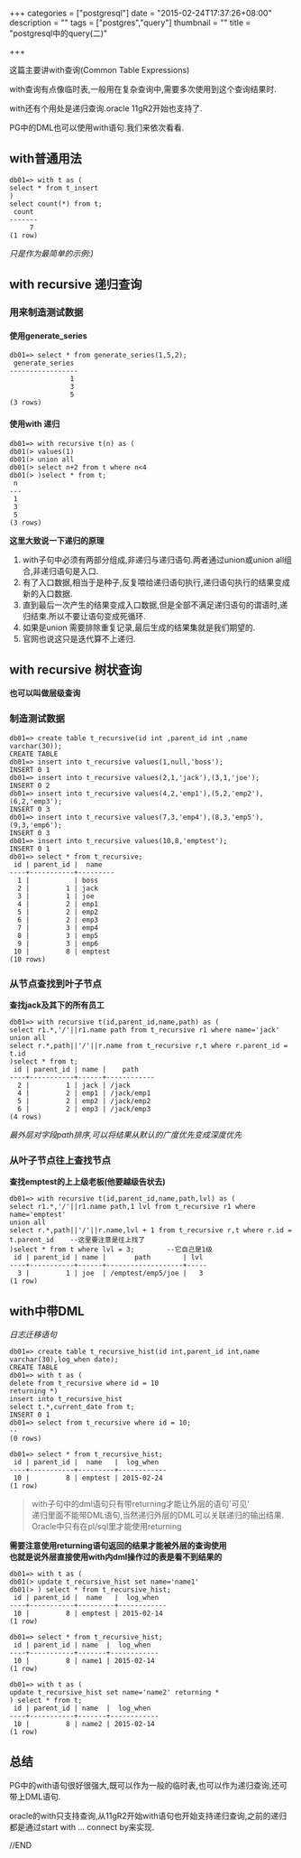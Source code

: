 +++
categories = ["postgresql"]
date = "2015-02-24T17:37:26+08:00"
description = ""
tags = ["postgres","query"]
thumbnail = ""
title = "postgresql中的query(二)"

+++

这篇主要讲with查询(Common Table Expressions)

<!--more-->

with查询有点像临时表,一般用在复杂查询中,需要多次使用到这个查询结果时.  

with还有个用处是递归查询.oracle 11gR2开始也支持了.  

PG中的DML也可以使用with语句.我们来依次看看.  

## with普通用法

```
db01=> with t as (
select * from t_insert
)
select count(*) from t;
 count 
-------
     7
(1 row)
```

*只是作为最简单的示例:)*

## with recursive 递归查询

### 用来制造测试数据

#### 使用generate_series

```
db01=> select * from generate_series(1,5,2);
 generate_series 
-----------------
               1
               3
               5
(3 rows)
```
    
#### 使用with 递归

```
db01=> with recursive t(n) as (
db01(> values(1)
db01(> union all
db01(> select n+2 from t where n<4
db01(> )select * from t;
 n 
---
 1
 3
 5
(3 rows)
```

**这里大致说一下递归的原理**

1. with子句中必须有两部分组成,非递归与递归语句.两者通过union或union all组合,非递归语句是入口.  
2. 有了入口数据,相当于是种子,反复喂给递归语句执行,递归语句执行的结果变成新的入口数据.
3. 直到最后一次产生的结果变成入口数据,但是全部不满足递归语句的谓语时,递归结束.所以不要让语句变成死循环.
4. 如果是union 需要排除重复记录,最后生成的结果集就是我们期望的.
5. 官网也说这只是迭代算不上递归.

## with recursive 树状查询

**也可以叫做层级查询**

### 制造测试数据

```
db01=> create table t_recursive(id int ,parent_id int ,name varchar(30));
CREATE TABLE
db01=> insert into t_recursive values(1,null,'boss');
INSERT 0 1
db01=> insert into t_recursive values(2,1,'jack'),(3,1,'joe');
INSERT 0 2
db01=> insert into t_recursive values(4,2,'emp1'),(5,2,'emp2'),(6,2,'emp3');
INSERT 0 3
db01=> insert into t_recursive values(7,3,'emp4'),(8,3,'emp5'),(9,3,'emp6');
INSERT 0 3
db01=> insert into t_recursive values(10,8,'emptest');
INSERT 0 1
db01=> select * from t_recursive;
 id | parent_id |  name   
----+-----------+---------
  1 |           | boss
  2 |         1 | jack
  3 |         1 | joe
  4 |         2 | emp1
  5 |         2 | emp2
  6 |         2 | emp3
  7 |         3 | emp4
  8 |         3 | emp5
  9 |         3 | emp6
 10 |         8 | emptest
(10 rows)
```

### 从节点查找到叶子节点

**查找jack及其下的所有员工**

```
db01=> with recursive t(id,parent_id,name,path) as (
select r1.*,'/'||r1.name path from t_recursive r1 where name='jack'
union all
select r.*,path||'/'||r.name from t_recursive r,t where r.parent_id = t.id
)select * from t;
 id | parent_id | name |    path    
----+-----------+------+------------
  2 |         1 | jack | /jack
  4 |         2 | emp1 | /jack/emp1
  5 |         2 | emp2 | /jack/emp2
  6 |         2 | emp3 | /jack/emp3
(4 rows)
```

*最外层对字段path排序,可以将结果从默认的广度优先变成深度优先*

### 从叶子节点往上查找节点

**查找emptest的上上级老板(他要越级告状去)**

```
db01=> with recursive t(id,parent_id,name,path,lvl) as (
select r1.*,'/'||r1.name path,1 lvl from t_recursive r1 where name='emptest'
union all
select r.*,path||'/'||r.name,lvl + 1 from t_recursive r,t where r.id = t.parent_id    --这里要注意是往上找了
)select * from t where lvl = 3;        --它自己是1级
 id | parent_id | name |       path        | lvl 
----+-----------+------+-------------------+-----
  3 |         1 | joe  | /emptest/emp5/joe |   3
(1 row)
```

## with中带DML

*日志迁移语句*

```
db01=> create table t_recursive_hist(id int,parent_id int,name varchar(30),log_when date);
CREATE TABLE
db01=> with t as (                           
delete from t_recursive where id = 10
returning *)
insert into t_recursive_hist
select t.*,current_date from t;
INSERT 0 1
db01=> select from t_recursive where id = 10;
--
(0 rows)

db01=> select * from t_recursive_hist;
 id | parent_id |  name   |  log_when  
----+-----------+---------+------------
 10 |         8 | emptest | 2015-02-24
(1 row)
```
    
> with子句中的dml语句只有带returning才能让外层的语句'可见'  
> 递归里面不能带DML语句,当然递归外层的DML可以关联递归的输出结果.  
> Oracle中只有在pl/sql里才能使用returning  

**需要注意使用returning语句返回的结果才能被外层的查询使用**  
**也就是说外层直接使用with内dml操作过的表是看不到结果的**

```
db01=> with t as (
db01(> update t_recursive_hist set name='name1'
db01(> ) select * from t_recursive_hist;
 id | parent_id |  name   |  log_when  
----+-----------+---------+------------
 10 |         8 | emptest | 2015-02-14
(1 row)

db01=> select * from t_recursive_hist;
 id | parent_id | name  |  log_when  
----+-----------+-------+------------
 10 |         8 | name1 | 2015-02-14
(1 row)

db01=> with t as (
update t_recursive_hist set name='name2' returning *
) select * from t;
 id | parent_id | name  |  log_when  
----+-----------+-------+------------
 10 |         8 | name2 | 2015-02-14
(1 row)
```

## 总结

PG中的with语句很好很强大,既可以作为一般的临时表,也可以作为递归查询,还可带上DML语句.  

oracle的with只支持查询,从11gR2开始with语句也开始支持递归查询,之前的递归都是通过start with ... connect by来实现.  

//END

